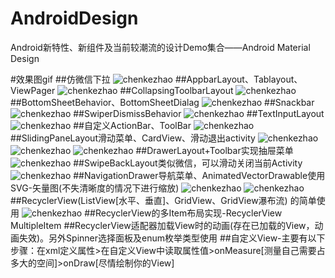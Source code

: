 # AndroidDesign
Android新特性、新组件及当前较潮流的设计Demo集合——Android Material Design


#效果图gif
##仿微信下拉
![chenkezhao](https://github.com/chenkezhao/AndroidDesign/blob/master/doc/smaple/1.gif "陈科肇")
##AppbarLayout、Tablayout、ViewPager
![chenkezhao](https://github.com/chenkezhao/AndroidDesign/blob/master/doc/smaple/2.gif "陈科肇")
##CollapsingToolbarLayout
![chenkezhao](https://github.com/chenkezhao/AndroidDesign/blob/master/doc/smaple/3.gif "陈科肇")
##BottomSheetBehavior、BottomSheetDialag
![chenkezhao](https://github.com/chenkezhao/AndroidDesign/blob/master/doc/smaple/8.gif "陈科肇")
##Snackbar
![chenkezhao](https://github.com/chenkezhao/AndroidDesign/blob/master/doc/smaple/4.gif "陈科肇")
##SwiperDismissBehavior
![chenkezhao](https://github.com/chenkezhao/AndroidDesign/blob/master/doc/smaple/5.gif "陈科肇")
##TextInputLayout
![chenkezhao](https://github.com/chenkezhao/AndroidDesign/blob/master/doc/smaple/6.gif "陈科肇")
##自定义ActionBar、ToolBar
![chenkezhao](https://github.com/chenkezhao/AndroidDesign/blob/master/doc/smaple/7.gif "陈科肇")
##SlidingPaneLayout滑动菜单、CardView、滑动退出activity
![chenkezhao](https://github.com/chenkezhao/AndroidDesign/blob/master/doc/smaple/9.gif "陈科肇")
![chenkezhao](https://github.com/chenkezhao/AndroidDesign/blob/master/doc/smaple/10.gif "陈科肇")
![chenkezhao](https://github.com/chenkezhao/AndroidDesign/blob/master/doc/smaple/15.gif "陈科肇")
##DrawerLayout+Toolbar实现抽屉菜单
![chenkezhao](https://github.com/chenkezhao/AndroidDesign/blob/master/doc/smaple/11.gif "陈科肇")
##SwipeBackLayout类似微信，可以滑动关闭当前Activity
![chenkezhao](https://github.com/chenkezhao/AndroidDesign/blob/master/doc/smaple/12.gif "陈科肇")
##NavigationDrawer导航菜单、AnimatedVectorDrawable使用SVG-矢量图(不失清晰度的情况下进行缩放)
![chenkezhao](https://github.com/chenkezhao/AndroidDesign/blob/master/doc/smaple/13.gif "陈科肇")
![chenkezhao](https://github.com/chenkezhao/AndroidDesign/blob/master/doc/smaple/14.png "陈科肇")
##RecyclerView(ListView[水平、垂直]、GridView、GridView瀑布流) 的简单使用
![chenkezhao](https://github.com/chenkezhao/AndroidDesign/blob/master/doc/smaple/16.gif "陈科肇")
##RecyclerView的多Item布局实现-RecyclerView MultipleItem
##RecyclerView适配器加载View时的动画(存在已加载的View，动画失效)。另外Spinner选择面板及enum枚举类型使用
##自定义View-主要有以下步骤：在xml定义属性>在自定义View中读取属性值>onMeasure[测量自己需要占多大的空间]>onDraw[尽情绘制你的View]
